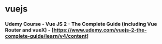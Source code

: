# vuejs

### Udemy Course - Vue JS 2 - The Complete Guide (including Vue Router and vueX) - [https://www.udemy.com/vuejs-2-the-complete-guide/learn/v4/content]
